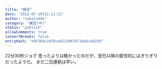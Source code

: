 ```yaml
---
title: "練習"
date: '2012-07-19T21:11:22'
author: "subaru44k"
category: "練習(中)"
status: "publish"
allowComments: true
convertBreaks: false
entryHash: "e953b9c2df0ced11d967b73a66cbb250"
---
```

22分30秒ジョグ
思ったよりは軽かったのだが、翌日以降の疲労的にはぎりぎりだったようだ。
まだ二日連続は早い。
